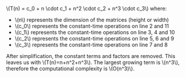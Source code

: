\\(T(n) = c_0 + n \cdot c_1 + n^2 \cdot c_2 + n^3 \cdot c_3\\) where:

* \\(n\\) represents the dimension of the matrices (height or width)
* \\(c_0\\) represents the constant-time operations on line 2 and 11
* \\(c_1\\) represents the constant-time operations on line 3, 4 and 10
* \\(c_2\\) represents the constant-time operations on line 5, 6 and 9
* \\(c_3\\) represents the constant-time operations on line 7 and 8

After simplification, the constant terms and factors are removed. This leaves us with \\(T(n)=n+n^2+n^3\\).
The largest growing term is \\(n^3\\), therefore the computational complexity is \\(O(n^3)\\).
